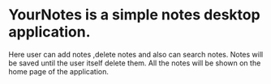 # YourNotes is  a simple notes desktop application.
Here user can add notes ,delete notes and also can search notes. Notes will be saved until the user itself delete them.
All the notes will be shown on the home page of the application.
